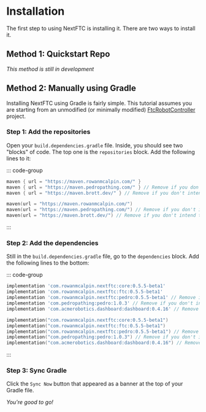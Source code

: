 # Installation

The first step to using NextFTC is installing it. There are two ways to install it.

## Method 1: Quickstart Repo

_This method is still in development_

## Method 2: Manually using Gradle

Installing NextFTC using Gradle is fairly simple. This tutorial assumes you are starting from an unmodified (or minimally modified) [FtcRobotController](https://github.com/FIRST-Tech-Challenge/FtcRobotController) project.

### Step 1: Add the repositories

Open your `build.dependencies.gradle` file. Inside, you should see two "blocks" of code. The top one is the `repositories` block. Add the following lines to it:

::: code-group

```groovy [.gradle]
maven { url = "https://maven.rowanmcalpin.com/" }
maven { url = "https://maven.pedropathing.com/" } // Remove if you don't intend to use PedroPathing
maven { url = "https://maven.brott.dev/" } // Remove if you don't intend to use the FTC Dashboard (required if using PedroPathing)
```

```kotlin [.gradle.kts]
maven(url = "https://maven.rowanmcalpin.com/")
maven(url = "https://maven.pedropathing.com/") // Remove if you don't intend to use PedroPathing
maven(url = "https://maven.brott.dev/") // Remove if you don't intend to use the FTC Dashboard (required if using PedroPathing)
```

:::

### Step 2: Add the dependencies

Still in the `build.dependencies.gradle` file, go to the `dependencies` block. Add the following lines to the bottom:

::: code-group

```groovy [.gradle]
implementation 'com.rowanmcalpin.nextftc:core:0.5.5-beta1'
implementation 'com.rowanmcalpin.nextftc:ftc:0.5.5-beta1'
implementation 'com.rowanmcalpin.nextftc:pedro:0.5.5-beta1' // Remove if you don't intend to use PedroPathing
implementation 'com.pedropathing:pedro:1.0.3' // Remove if you don't intend to use PedroPathing
implementation 'com.acmerobotics.dashboard:dashboard:0.4.16' // Remove if you don't intend to use the FTC Dashboard (required if using PedroPathing)
```

```kotlin [.gradle.kts]
implementation("com.rowanmcalpin.nextftc:core:0.5.5-beta1")
implementation("com.rowanmcalpin.nextftc:ftc:0.5.5-beta1")
implementation("com.rowanmcalpin.nextftc:pedro:0.5.5-beta1") // Remove if you don't intend to use PedroPathing
implementation("com.pedropathing:pedro:1.0.3") // Remove if you don't intend to use PedroPathing
implementation("com.acmerobotics.dashboard:dashboard:0.4.16") // Remove if you don't intend to use the FTC Dashboard (required if using PedroPathing)
```

:::

### Step 3: Sync Gradle

Click the `Sync Now` button that appeared as a banner at the top of your Gradle file.

_You're good to go!_
